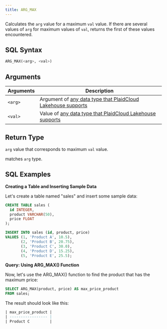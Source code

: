 ```yaml
---
title: ARG_MAX
---
```


Calculates the `arg` value for a maximum `val` value. If there are several values of `arg` for maximum values of `val`, returns the first of these values encountered.

## SQL Syntax

```sql
ARG_MAX(<arg>, <val>)
```

## Arguments

| Arguments | Description                                                                                       |
|-----------|---------------------------------------------------------------------------------------------------|
| `<arg>`   | Argument of [any data type that PlaidCloud Lakehouse supports](../../00-sql-reference/10-data-types/index.md) |
| `<val>`   | Value of [any data type that PlaidCloud Lakehouse supports](../../00-sql-reference/10-data-types/index.md)    |

## Return Type

`arg` value that corresponds to maximum `val` value.

 matches `arg` type.

## SQL Examples

**Creating a Table and Inserting Sample Data**

Let's create a table named "sales" and insert some sample data:
```sql
CREATE TABLE sales (
  id INTEGER,
  product VARCHAR(50),
  price FLOAT
);

INSERT INTO sales (id, product, price)
VALUES (1, 'Product A', 10.5),
       (2, 'Product B', 20.75),
       (3, 'Product C', 30.0),
       (4, 'Product D', 15.25),
       (5, 'Product E', 25.5);
```

**Query: Using ARG_MAX() Function**

Now, let's use the ARG_MAX() function to find the product that has the maximum price:
```sql
SELECT ARG_MAX(product, price) AS max_price_product
FROM sales;
```

The result should look like this:
```sql
| max_price_product |
| ----------------- |
| Product C         |
```